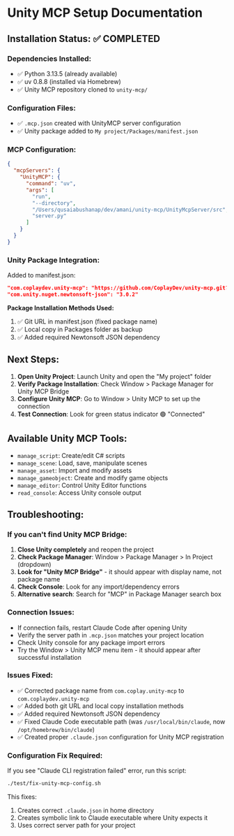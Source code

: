 # Unity MCP Setup Documentation

## Installation Status: ✅ COMPLETED

### Dependencies Installed:
- ✅ Python 3.13.5 (already available)  
- ✅ uv 0.8.8 (installed via Homebrew)
- ✅ Unity MCP repository cloned to `unity-mcp/`

### Configuration Files:
- ✅ `.mcp.json` created with UnityMCP server configuration
- ✅ Unity package added to `My project/Packages/manifest.json`

### MCP Configuration:
```json
{
  "mcpServers": {
    "UnityMCP": {
      "command": "uv",
      "args": [
        "run",
        "--directory",
        "/Users/qusaiabushanap/dev/amani/unity-mcp/UnityMcpServer/src",
        "server.py"
      ]
    }
  }
}
```

### Unity Package Integration:
Added to manifest.json:
```json
"com.coplaydev.unity-mcp": "https://github.com/CoplayDev/unity-mcp.git?path=/UnityMcpBridge",
"com.unity.nuget.newtonsoft-json": "3.0.2"
```

**Package Installation Methods Used:**
1. ✅ Git URL in manifest.json (fixed package name)
2. ✅ Local copy in Packages folder as backup  
3. ✅ Added required Newtonsoft JSON dependency

## Next Steps:

1. **Open Unity Project**: Launch Unity and open the "My project" folder
2. **Verify Package Installation**: Check Window > Package Manager for Unity MCP Bridge
3. **Configure Unity MCP**: Go to Window > Unity MCP to set up the connection
4. **Test Connection**: Look for green status indicator 🟢 "Connected"

## Available Unity MCP Tools:
- `manage_script`: Create/edit C# scripts  
- `manage_scene`: Load, save, manipulate scenes
- `manage_asset`: Import and modify assets
- `manage_gameobject`: Create and modify game objects
- `manage_editor`: Control Unity Editor functions
- `read_console`: Access Unity console output

## Troubleshooting:

### If you can't find Unity MCP Bridge:
1. **Close Unity completely** and reopen the project
2. **Check Package Manager**: Window > Package Manager > In Project (dropdown)
3. **Look for "Unity MCP Bridge"** - it should appear with display name, not package name
4. **Check Console**: Look for any import/dependency errors
5. **Alternative search**: Search for "MCP" in Package Manager search box

### Connection Issues:
- If connection fails, restart Claude Code after opening Unity  
- Verify the server path in `.mcp.json` matches your project location
- Check Unity console for any package import errors
- Try the Window > Unity MCP menu item - it should appear after successful installation

### Issues Fixed:
- ✅ Corrected package name from `com.coplay.unity-mcp` to `com.coplaydev.unity-mcp`
- ✅ Added both git URL and local copy installation methods  
- ✅ Added required Newtonsoft JSON dependency
- ✅ Fixed Claude Code executable path (was `/usr/local/bin/claude`, now `/opt/homebrew/bin/claude`)
- ✅ Created proper `.claude.json` configuration for Unity MCP registration

### Configuration Fix Required:
If you see "Claude CLI registration failed" error, run this script:

```bash
./test/fix-unity-mcp-config.sh
```

This fixes:
1. Creates correct `.claude.json` in home directory
2. Creates symbolic link to Claude executable where Unity expects it  
3. Uses correct server path for your project